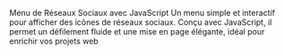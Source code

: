 Menu de Réseaux Sociaux avec JavaScript
Un menu simple et interactif pour afficher des icônes de réseaux sociaux. Conçu avec JavaScript, il permet un défilement fluide et une mise en page élégante, idéal pour enrichir vos projets web
